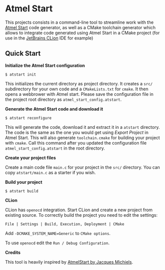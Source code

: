 
# Atmel Start

This projects consists in a command-line tool to streamline work with the [Atmel Start](http://start.atmel.com/) code generator, as well as a CMake toolchain generator which allows to integrate code generated using Atmel Start in a CMake project (for use in the [JetBrains CLion](https://www.jetbrains.com/clion/) IDE for example)

## Quick Start

**Initialize the Atmel Start configuration**
```
$ atstart init
```
This initializes the current directory as project directory. It creates a `src/` subdirectory for
your own code and a `CMakeLists.txt` for `cmake`. It then opens a webbrower with Atmel start. Please
save the configuration file in the project root directory as `atmel_start_config.atstart`.

**Generate the Atmel Start code and download it**
```
$ atstart reconfigure
``` 
This will generate the code, download it and extract it in a `atstart` directory. The code is the
same as the one you would get using *Export Project* in Atmel Start. This will also generate
`toolchain.cmake` for building your project with `cmake`. Call this command after you updated the
configuration file `atmel_start_config.atstart` in the root directory.


**Create your project files**

Create a main code file `main.c` for your project in the `src/` directory. You can copy `atstart/main.c`  as a starter if you wish.

**Build your project**

```
$ atstart build
```

**CLion**

CLion has `openocd` integration. Start CLion and create a new project from existing source.
To correctly build the project you need to edit the settings:

`File | Settings | Build, Execution, Deployment | CMake`

Add `-DCMAKE_SYSTEM_NAME=Generic` to `CMake options`.

To use `openocd` edit the `Run / Debug Configuration`.

**Credits**

This tool is heavily inspired by
[AtmelStart by Jacques Michiels](https://github.com/jmichiels/AtmelStart).